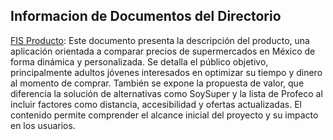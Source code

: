 ## Informacion de Documentos del Directorio
[FIS Producto](https://github.com/jhoanapechram/-FIS-Equipo-2/blob/main/1era%20Entrega/Producto/FIS%20producto.pdf): Este documento presenta la descripción del producto, una aplicación orientada a comparar precios de supermercados en México de forma dinámica y personalizada. Se detalla el público objetivo, principalmente adultos jóvenes interesados en optimizar su tiempo y dinero al momento de comprar. También se expone la propuesta de valor, que diferencia la solución de alternativas como SoySuper y la lista de Profeco al incluir factores como distancia, accesibilidad y ofertas actualizadas. El contenido permite comprender el alcance inicial del proyecto y su impacto en los usuarios.
